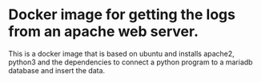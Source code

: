 # Docker image for getting the logs from an apache web server.
This is a docker image that is based on ubuntu and installs apache2, python3 and the dependencies to connect a python program to a mariadb database and insert the data.

